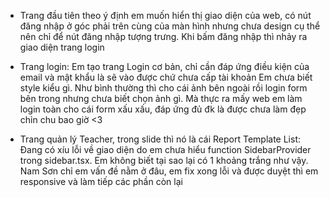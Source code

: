 - Trang đầu tiên theo ý định em muốn hiển thị giao diện của web, có nút đăng nhập ở góc phải trên cùng của màn hình nhưng chưa design cụ thể nên chỉ để nút đăng nhập tượng trưng. Khi bấm đăng nhập thì nhảy ra giao diện trang login

- Trang login:
    Em tạo trang Login cơ bản, chỉ cần đáp ứng điều kiện của email và mật khẩu là sẽ vào được chứ chưa cấp tài khoản
    Em chưa biết style kiểu gì. Như bình thường thì cho cái ảnh bên ngoài rồi login form bên trong nhưng chưa biết chọn ảnh gì. Mà thực ra mấy web em làm login toàn cho cái form xấu xấu, đáp ứng đủ đk là được chưa làm đẹp chỉn chu bao giờ <3

- Trang quản lý Teacher, trong slide thì nó là cái Report Template List:
    Đang có xíu lỗi về giao diện do em chưa hiểu function SidebarProvider trong sidebar.tsx. Em không biết tại sao lại có 1 khoảng trắng như vậy. Nam Sơn chỉ em vấn đề nằm ở đâu, em fix xong lỗi và được duyệt thì em responsive và làm tiếp các phần còn lại
